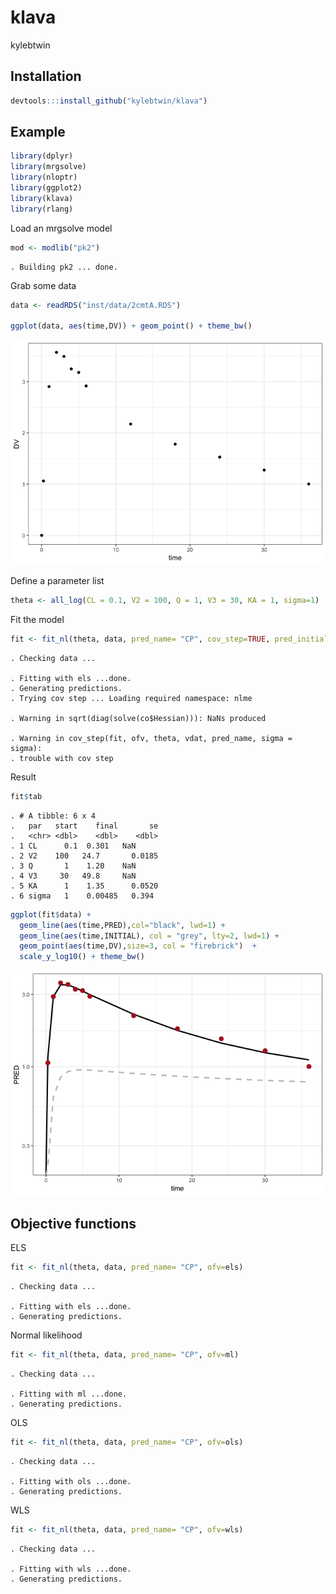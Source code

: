 klava
================
kylebtwin

## Installation

``` r
devtools:::install_github("kylebtwin/klava")
```

## Example

``` r
library(dplyr)
library(mrgsolve)
library(nloptr)
library(ggplot2)
library(klava)
library(rlang)
```

Load an mrgsolve model

``` r
mod <- modlib("pk2")
```

    . Building pk2 ... done.

Grab some data

``` r
data <- readRDS("inst/data/2cmtA.RDS")

ggplot(data, aes(time,DV)) + geom_point() + theme_bw()
```

![](img/README-unnamed-chunk-5-1.png)<!-- -->

Define a parameter list

``` r
theta <- all_log(CL = 0.1, V2 = 100, Q = 1, V3 = 30, KA = 1, sigma=1)
```

Fit the
model

``` r
fit <- fit_nl(theta, data, pred_name= "CP", cov_step=TRUE, pred_initial=TRUE)
```

    . Checking data ...

    . Fitting with els ...done.
    . Generating predictions.
    . Trying cov step ... Loading required namespace: nlme

    . Warning in sqrt(diag(solve(co$Hessian))): NaNs produced

    . Warning in cov_step(fit, ofv, theta, vdat, pred_name, sigma = sigma):
    . trouble with cov step

Result

``` r
fit$tab
```

    . # A tibble: 6 x 4
    .   par   start    final       se
    .   <chr> <dbl>    <dbl>    <dbl>
    . 1 CL      0.1  0.301   NaN     
    . 2 V2    100   24.7       0.0185
    . 3 Q       1    1.20    NaN     
    . 4 V3     30   49.8     NaN     
    . 5 KA      1    1.35      0.0520
    . 6 sigma   1    0.00485   0.394

``` r
ggplot(fit$data) + 
  geom_line(aes(time,PRED),col="black", lwd=1) +
  geom_line(aes(time,INITIAL), col = "grey", lty=2, lwd=1) + 
  geom_point(aes(time,DV),size=3, col = "firebrick")  + 
  scale_y_log10() + theme_bw()
```

![](img/README-unnamed-chunk-9-1.png)<!-- -->

## Objective functions

ELS

``` r
fit <- fit_nl(theta, data, pred_name= "CP", ofv=els)
```

    . Checking data ...

    . Fitting with els ...done.
    . Generating predictions.

Normal likelihood

``` r
fit <- fit_nl(theta, data, pred_name= "CP", ofv=ml)
```

    . Checking data ...

    . Fitting with ml ...done.
    . Generating predictions.

OLS

``` r
fit <- fit_nl(theta, data, pred_name= "CP", ofv=ols)
```

    . Checking data ...

    . Fitting with ols ...done.
    . Generating predictions.

WLS

``` r
fit <- fit_nl(theta, data, pred_name= "CP", ofv=wls)
```

    . Checking data ...

    . Fitting with wls ...done.
    . Generating predictions.
